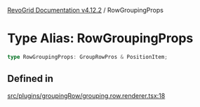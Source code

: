 [RevoGrid Documentation v4.12.2](README.md) / RowGroupingProps

# Type Alias: RowGroupingProps

```ts
type RowGroupingProps: GroupRowPros & PositionItem;
```

## Defined in

[src/plugins/groupingRow/grouping.row.renderer.tsx:18](https://github.com/revolist/revogrid/blob/e582d99bf63e98e148b1cd4edfa5db75a0a4d1b7/src/plugins/groupingRow/grouping.row.renderer.tsx#L18)
